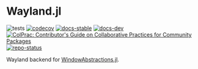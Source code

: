 # Wayland.jl

![tests](https://github.com/serenity4/Wayland.jl/workflows/Run%20tests/badge.svg)
[![codecov](https://codecov.io/gh/serenity4/Wayland.jl/branch/main/graph/badge.svg?token=5JSJGHYHCU)](https://codecov.io/gh/serenity4/Wayland.jl)
[![docs-stable](https://img.shields.io/badge/docs-stable-blue.svg)](https://serenity4.github.io/Wayland.jl/stable)
[![docs-dev](https://img.shields.io/badge/docs-dev-blue.svg)](https://serenity4.github.io/Wayland.jl/dev)
[![ColPrac: Contributor's Guide on Collaborative Practices for Community Packages](https://img.shields.io/badge/ColPrac-Contributor's%20Guide-blueviolet)](https://github.com/SciML/ColPrac)
[![repo-status](https://www.repostatus.org/badges/latest/wip.svg)](https://www.repostatus.org/#wip)

Wayland backend for [WindowAbstractions.jl](https://github.com/serenity4/WindowAbstractions.jl).
